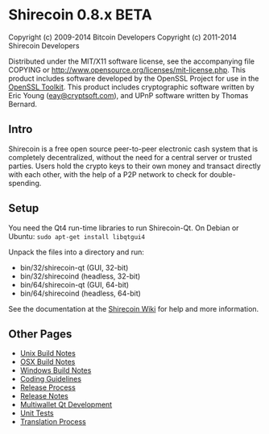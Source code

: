 Shirecoin 0.8.x BETA
====================

Copyright (c) 2009-2014 Bitcoin Developers
Copyright (c) 2011-2014 Shirecoin Developers

Distributed under the MIT/X11 software license, see the accompanying
file COPYING or http://www.opensource.org/licenses/mit-license.php.
This product includes software developed by the OpenSSL Project for use in the [OpenSSL Toolkit](http://www.openssl.org/). This product includes
cryptographic software written by Eric Young ([eay@cryptsoft.com](mailto:eay@cryptsoft.com)), and UPnP software written by Thomas Bernard.


Intro
---------------------
Shirecoin is a free open source peer-to-peer electronic cash system that is
completely decentralized, without the need for a central server or trusted
parties.  Users hold the crypto keys to their own money and transact directly
with each other, with the help of a P2P network to check for double-spending.


Setup
---------------------
You need the Qt4 run-time libraries to run Shirecoin-Qt. On Debian or Ubuntu:
	`sudo apt-get install libqtgui4`

Unpack the files into a directory and run:

- bin/32/shirecoin-qt (GUI, 32-bit)
- bin/32/shirecoind (headless, 32-bit)
- bin/64/shirecoin-qt (GUI, 64-bit)
- bin/64/shirecoind (headless, 64-bit)

See the documentation at the [Shirecoin Wiki](http://shirecoin.info)
for help and more information.


Other Pages
---------------------
- [Unix Build Notes](build-unix.md)
- [OSX Build Notes](build-osx.md)
- [Windows Build Notes](build-msw.md)
- [Coding Guidelines](coding.md)
- [Release Process](release-process.md)
- [Release Notes](release-notes.md)
- [Multiwallet Qt Development](multiwallet-qt.md)
- [Unit Tests](unit-tests.md)
- [Translation Process](translation_process.md)
